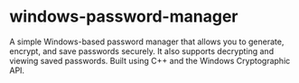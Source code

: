 # windows-password-manager
A simple Windows-based password manager that allows you to generate, encrypt, and save passwords securely. It also supports decrypting and viewing saved passwords. Built using C++ and the Windows Cryptographic API.
